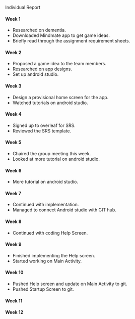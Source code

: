 Individual Report

#### Week 1
- Researched on dementia.
- Downloaded Mindmate app to get game ideas.
- Briefly read through the assignment requirement sheets.

#### Week 2
- Proposed a game idea to the team members.
- Researched on app designs.
- Set up android studio.

#### Week 3
- Design a provisional home screen for the app.
- Watched tutorials on android studio.

#### Week 4
- Signed up to overleaf for SRS.
- Reviewed the SRS template.

#### Week 5
- Chaired the group meeting this week.
- Looked at more tutorial on android studio. 

#### Week 6
- More tutorial on android studio.

#### Week 7
- Continued with implementation.
- Managed to connect Android studio with GIT hub. 

#### Week 8
- Continued with coding Help Screen.

#### Week 9
- Finished implementing the Help screen.
- Started working on Main Activity.

#### Week 10
- Pushed Help screen and update on Main Activity to git.
- Pushed Startup Screen to git.

#### Week 11

#### Week 12